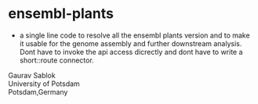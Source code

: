 # ensembl-plants

- a single line code to resolve all the ensembl plants version and to make it usable for the genome assembly and further downstream analysis. Dont have to invoke the api access dicrectly and dont have to write a short::route connector.

Gaurav Sablok \
University of Potsdam \
Potsdam,Germany
